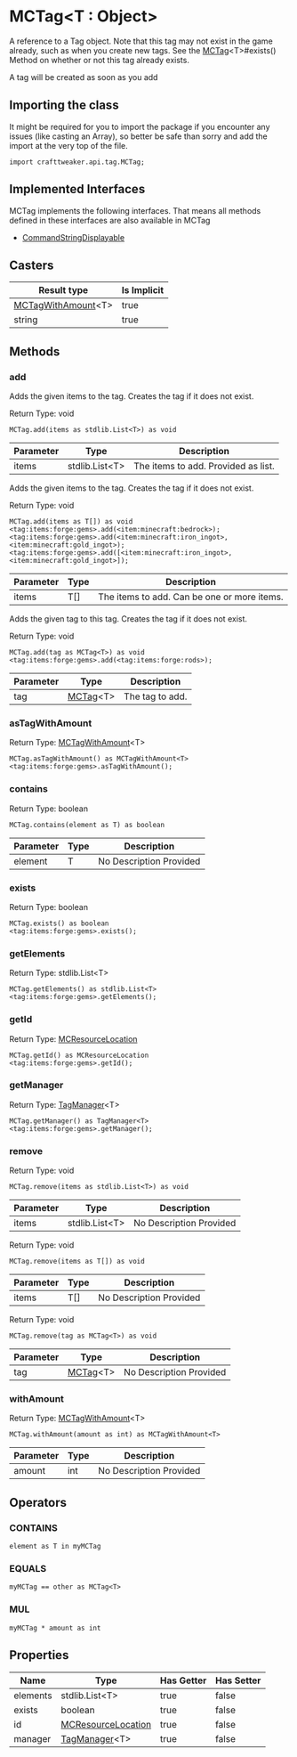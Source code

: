 # MCTag&LT;T : Object&GT;

A reference to a Tag object.
 Note that this tag may not exist in the game already, such as when you create new tags.
 See the [MCTag](/vanilla/api/tags/MCTag)&lt;T&gt;#exists() Method on whether or not this tag already exists.
 <p>
 A tag will be created as soon as you add

## Importing the class

It might be required for you to import the package if you encounter any issues (like casting an Array), so better be safe than sorry and add the import at the very top of the file.
```zenscript
import crafttweaker.api.tag.MCTag;
```


## Implemented Interfaces
MCTag implements the following interfaces. That means all methods defined in these interfaces are also available in MCTag

- [CommandStringDisplayable](/vanilla/api/brackets/CommandStringDisplayable)

## Casters

| Result type | Is Implicit |
|-------------|-------------|
| [MCTagWithAmount](/vanilla/api/tags/MCTagWithAmount)&lt;T&gt; | true |
| string | true |

## Methods

### add

Adds the given items to the tag. Creates the tag if it does not exist.

Return Type: void

```zenscript
MCTag.add(items as stdlib.List<T>) as void
```

| Parameter | Type | Description |
|-----------|------|-------------|
| items | stdlib.List&lt;T&gt; | The items to add. Provided as list. |


Adds the given items to the tag. Creates the tag if it does not exist.

Return Type: void

```zenscript
MCTag.add(items as T[]) as void
<tag:items:forge:gems>.add(<item:minecraft:bedrock>);
<tag:items:forge:gems>.add(<item:minecraft:iron_ingot>, <item:minecraft:gold_ingot>);
<tag:items:forge:gems>.add([<item:minecraft:iron_ingot>, <item:minecraft:gold_ingot>]);
```

| Parameter | Type | Description |
|-----------|------|-------------|
| items | T[] | The items to add. Can be one or more items. |


Adds the given tag to this tag. Creates the tag if it does not exist.

Return Type: void

```zenscript
MCTag.add(tag as MCTag<T>) as void
<tag:items:forge:gems>.add(<tag:items:forge:rods>);
```

| Parameter | Type | Description |
|-----------|------|-------------|
| tag | [MCTag](/vanilla/api/tags/MCTag)&lt;T&gt; | The tag to add. |


### asTagWithAmount

Return Type: [MCTagWithAmount](/vanilla/api/tags/MCTagWithAmount)&lt;T&gt;

```zenscript
MCTag.asTagWithAmount() as MCTagWithAmount<T>
<tag:items:forge:gems>.asTagWithAmount();
```

### contains

Return Type: boolean

```zenscript
MCTag.contains(element as T) as boolean
```

| Parameter | Type | Description |
|-----------|------|-------------|
| element | T | No Description Provided |


### exists

Return Type: boolean

```zenscript
MCTag.exists() as boolean
<tag:items:forge:gems>.exists();
```

### getElements

Return Type: stdlib.List&lt;T&gt;

```zenscript
MCTag.getElements() as stdlib.List<T>
<tag:items:forge:gems>.getElements();
```

### getId

Return Type: [MCResourceLocation](/vanilla/api/util/MCResourceLocation)

```zenscript
MCTag.getId() as MCResourceLocation
<tag:items:forge:gems>.getId();
```

### getManager

Return Type: [TagManager](/vanilla/api/tags/TagManager)&lt;T&gt;

```zenscript
MCTag.getManager() as TagManager<T>
<tag:items:forge:gems>.getManager();
```

### remove

Return Type: void

```zenscript
MCTag.remove(items as stdlib.List<T>) as void
```

| Parameter | Type | Description |
|-----------|------|-------------|
| items | stdlib.List&lt;T&gt; | No Description Provided |


Return Type: void

```zenscript
MCTag.remove(items as T[]) as void
```

| Parameter | Type | Description |
|-----------|------|-------------|
| items | T[] | No Description Provided |


Return Type: void

```zenscript
MCTag.remove(tag as MCTag<T>) as void
```

| Parameter | Type | Description |
|-----------|------|-------------|
| tag | [MCTag](/vanilla/api/tags/MCTag)&lt;T&gt; | No Description Provided |


### withAmount

Return Type: [MCTagWithAmount](/vanilla/api/tags/MCTagWithAmount)&lt;T&gt;

```zenscript
MCTag.withAmount(amount as int) as MCTagWithAmount<T>
```

| Parameter | Type | Description |
|-----------|------|-------------|
| amount | int | No Description Provided |



## Operators

### CONTAINS

```zenscript
element as T in myMCTag
```



### EQUALS

```zenscript
myMCTag == other as MCTag<T>
```



### MUL

```zenscript
myMCTag * amount as int
```




## Properties

| Name | Type | Has Getter | Has Setter |
|------|------|------------|------------|
| elements | stdlib.List&lt;T&gt; | true | false |
| exists | boolean | true | false |
| id | [MCResourceLocation](/vanilla/api/util/MCResourceLocation) | true | false |
| manager | [TagManager](/vanilla/api/tags/TagManager)&lt;T&gt; | true | false |

